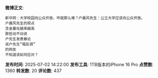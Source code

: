 **微博正文**: 
```
新华网：大学校园向公众开放，咋就那么难？户晨风先生：公立大学应该向公众开放。
户晨风先生的观点
含金量在越来越高
那些动不动说
户先生发表暴论
说户先生“唱反调”
的网友
不知道该如何应对？
```
**发布时间**: 2025-07-02 14:22:00
**发布工具**: 1TB版本的iPhone 16 Pro
**点赞数**: 1360
**转发数**: 20
**评论数**: 437
